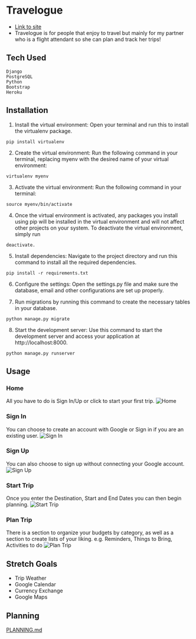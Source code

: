 # Travelogue
* [Link to site](https://travelogue.herokuapp.com)
* Travelogue is for people that enjoy to travel but mainly for my partner who is a flight attendant so she can plan and track her trips!

## Tech Used
```
Django
PostgreSQL
Python
Bootstrap
Heroku
```

## Installation
1. Install the virtual environment: 
Open your terminal and run this to install the virtualenv package.
```
pip install virtualenv
```
2. Create the virtual environment: 
Run the following command in your terminal, replacing myenv with the desired name of your virtual environment:
```
virtualenv myenv 
```
3. Activate the virtual environment: 
Run the following command in your terminal:
```
source myenv/bin/activate
```
4. Once the virtual environment is activated, any packages you install using pip will be installed in the virtual environment and will not affect other projects on your system. To deactivate the virtual environment, simply run
```
deactivate.
```
5. Install dependencies: 
Navigate to the project directory and run this command to install all the required dependencies.
```
pip install -r requirements.txt
```
6. Configure the settings: 
Open the settings.py file and make sure the database, email and other configurations are set up properly.

7. Run migrations by running this command to create the necessary tables in your database.
```
python manage.py migrate
```

8. Start the development server: 
Use this command to start the development server and access your application at http://localhost:8000.
```
python manage.py runserver
```

## Usage
### Home
All you have to do is Sign In/Up or click to start your first trip.
![Home](https://i.gyazo.com/d0d2102f27dfaf52c7c5ddbfb6892167.jpg)
### Sign In
You can choose to create an account with Google or Sign in if you are an existing user.
![Sign In](https://i.gyazo.com/16e787fb06a09bb15dc5ac8b7ce04c52.jpg)
### Sign Up
You can also choose to sign up without connecting your Google account.
![Sign Up](https://i.gyazo.com/6334b4ea1373aefad310183672a5b855.jpg)
### Start Trip
Once you enter the Destination, Start and End Dates you can then begin planning. 
![Start Trip](https://i.gyazo.com/c2ab30fb76970dc1477d69c199e609b8.jpg)
### Plan Trip
There is a section to organize your budgets by category, as well as a section to create lists of your liking.
e.g. Reminders, Things to Bring, Activities to do
![Plan Trip](https://i.gyazo.com/316fe76c68ea3f6f8119e050635a5ec3.jpg)

## Stretch Goals
* Trip Weather
* Google Calendar
* Currency Exchange
* Google Maps

## Planning

[PLANNING.md](https://github.com/efrainenc/capstone/blob/main/PLANNING.md)
